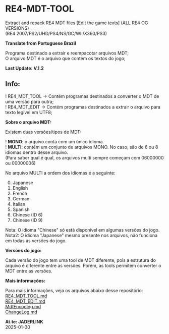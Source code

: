 # RE4-MDT-TOOL
Extract and repack RE4 MDT files [Edit the game texts] (ALL RE4 OG VERSIONS)
<br>(RE4 2007/PS2/UHD/PS4/NS/GC/WII/X360/PS3)

**Translate from Portuguese Brazil**

Programa destinado a extrair e reempacotar arquivos MDT;
<br> O arquivo MDT é o arquivo que contém os textos do jogo;

**Last Update: V.1.2**

## Info:

! RE4_MDT_TOOL -> Contém programas destinados a converter o MDT de uma versão para outra;
<br>! RE4_MDT_EDIT -> Contém programas destinados a extrair o arquivo para texto legível em UTF8;

**Sobre o arquivo MDT:**

Existem duas versões/tipos de MDT:

! **MONO**: o arquivo conta com um único idioma.
<br>! **MULTI**: contém um conjunto de arquivos MONO. No caso, são de 6 ou 8 idiomas dentro desse arquivo.
<br>(Para saber qual é qual, os arquivos multi sempre começam com 06000000 ou 00000006)

No arquivo MULTI a ordem dos idiomas é a seguinte:

0) Japanese
1) English
2) French
3) German
4) Italian
5) Spanish
6) Chinese (ID 6)
7) Chinese (ID 9)

Nota: O idioma "Chinese" só está disponível em algumas versões do jogo.
<br>Nota2: O idioma "Japanese" mesmo presente nos arquivos, não funciona em todas as versões do jogo. 

**Versões do jogo:**

Cada versão do jogo tem uma tool de MDT diferente, pois a estrutura do arquivo é diferente entre as versões. Porém, as tools permitem converter o MDT entre as versões.

**Mais informações:**

Para mais informações, veja os arquivos abaixo desse repositório:
<br>[RE4_MDT_TOOL.md](https://github.com/JADERLINK/RE4-MDT-TOOL/blob/main/RE4_MDT_TOOL.md)
<br>[RE4_MDT_EDIT.md](https://github.com/JADERLINK/RE4-MDT-TOOL/blob/main/RE4_MDT_EDIT.md)
<br>[MdtEncoding.md](https://github.com/JADERLINK/RE4-MDT-TOOL/blob/main/MdtEncoding.md)
<br>[ChangeLog.md](https://github.com/JADERLINK/RE4-MDT-TOOL/blob/main/ChangeLog.md)

**At.te: JADERLINK**
<br>2025-01-30